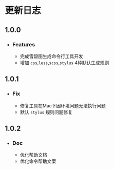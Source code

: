 # 更新日志
## 1.0.0
- ### Features
	* 完成雪碧图生成命令行工具开发
	* 增加 `css`,`less`,`scss`,`stylus` 4种默认生成规则

## 1.0.1
- ### Fix
	* 修复工具在Mac下因环境问题无法执行问题
	* 默认 `stylus` 规则问题修复

## 1.0.2
- ### Doc
	* 优化帮助文档
	* 优化命令帮助文案